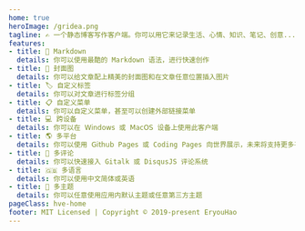 ```yaml
---
home: true
heroImage: /gridea.png
tagline: ✍️ 一个静态博客写作客户端。你可以用它来记录生活、心情、知识、笔记、创意...
features:
- title: 📝 Markdown
  details: 你可以使用最酷的 Markdown 语法，进行快速创作
- title: 🌉 封面图
  details: 你可以给文章配上精美的封面图和在文章任意位置插入图片
- title: 🏷️ 自定义标签
  details: 你可以对文章进行标签分组
- title: 📋 自定义菜单
  details: 你可以自定义菜单，甚至可以创建外部链接菜单
- title: 💻 跨设备
  details: 你可以在 𝖶𝗂𝗇𝖽𝗈𝗐𝗌 或 𝖬𝖺𝖼𝖮𝖲 设备上使用此客户端
- title: 🌎 多平台
  details: 你可以使用 𝖦𝗂𝗍𝗁𝗎𝖻 𝖯𝖺𝗀𝖾𝗌 或 Coding Pages 向世界展示，未来将支持更多平台
- title: 💬 多评论
  details: 你可以快速接入 Gitalk 或 DisqusJS 评论系统
- title: 🇬🇧 多语言
  details: 你可以使用中文简体或英语
- title: 🌁 多主题
  details: 你可以任意使用应用内默认主题或任意第三方主题
pageClass: hve-home
footer: MIT Licensed | Copyright © 2019-present EryouHao
---
```

<div>
  <Home-Index></Home-Index>
</div>
